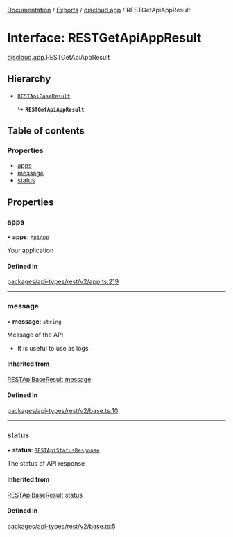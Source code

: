 [Documentation](../README.md) / [Exports](../modules.md) / [discloud.app](../modules/discloud_app.md) / RESTGetApiAppResult

# Interface: RESTGetApiAppResult

[discloud.app](../modules/discloud_app.md).RESTGetApiAppResult

## Hierarchy

- [`RESTApiBaseResult`](discloud_app.RESTApiBaseResult.md)

  ↳ **`RESTGetApiAppResult`**

## Table of contents

### Properties

- [apps](discloud_app.RESTGetApiAppResult.md#apps)
- [message](discloud_app.RESTGetApiAppResult.md#message)
- [status](discloud_app.RESTGetApiAppResult.md#status)

## Properties

### apps

• **apps**: [`ApiApp`](discloud_app.ApiApp.md)

Your application

#### Defined in

[packages/api-types/rest/v2/app.ts:219](https://github.com/discloud/discloud.app/blob/4f75b2e/packages/api-types/rest/v2/app.ts#L219)

___

### message

• **message**: `string`

Message of the API
- It is useful to use as logs

#### Inherited from

[RESTApiBaseResult](discloud_app.RESTApiBaseResult.md).[message](discloud_app.RESTApiBaseResult.md#message)

#### Defined in

[packages/api-types/rest/v2/base.ts:10](https://github.com/discloud/discloud.app/blob/4f75b2e/packages/api-types/rest/v2/base.ts#L10)

___

### status

• **status**: [`RESTApiStatusResponse`](../modules/discloud_app.md#restapistatusresponse)

The status of API response

#### Inherited from

[RESTApiBaseResult](discloud_app.RESTApiBaseResult.md).[status](discloud_app.RESTApiBaseResult.md#status)

#### Defined in

[packages/api-types/rest/v2/base.ts:5](https://github.com/discloud/discloud.app/blob/4f75b2e/packages/api-types/rest/v2/base.ts#L5)
